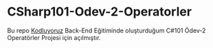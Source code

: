 ﻿# CSharp101-Odev-2-Operatorler
Bu repo [Kodluyoruz](https://www.kodluyoruz.org) Back-End Eğitiminde oluşturduğum  C#101 Ödev-2 Operatörler Projesi için açılmıştır.
